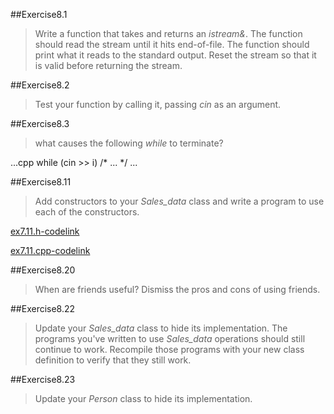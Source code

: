 ##Exercise8.1

> Write a function that takes and returns an *istream&*. The function should read the stream until it hits end-of-file.
> The function should print what it reads to the standard output. Reset the stream so that it is valid before returning
> the stream.

##Exercise8.2

> Test your function by calling it, passing *cin* as an argument.

##Exercise8.3

> what causes the following *while* to terminate?

...cpp
while (cin >> i) /* ... */
...

##Exercise8.11

> Add constructors to your *Sales_data* class and write a program to use each of the constructors.

[ex7.11.h-codelink](exercise7.11.h)

[ex7.11.cpp-codelink](exercise7.11.cpp)

##Exercise8.20

> When are friends useful? Dismiss the pros and cons of using friends.

##Exercise8.22

> Update your *Sales_data* class to hide its implementation. The programs you've written to use *Sales_data* operations
> should still continue to work. Recompile those programs with your new class definition to verify that they still work.

##Exercise8.23

> Update your *Person* class to hide its implementation.



